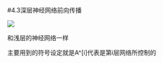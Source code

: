 #4.3深层神经网络前向传播

![](https://cdn.jsdelivr.net/gh/tj-messi/picture/1725504357373.png)

和浅层的神经网络一样

主要用到的符号设定就是A^[i]代表是第i层网络所控制的